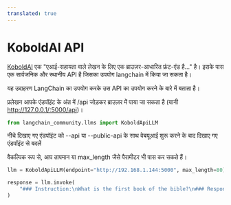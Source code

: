 ```yaml
---
translated: true
---
```


# KoboldAI API

[KoboldAI](https://github.com/KoboldAI/KoboldAI-Client) एक "एआई-सहायता वाले लेखन के लिए एक ब्राउज़र-आधारित फ्रंट-एंड है..." है। इसके पास एक सार्वजनिक और स्थानीय API है जिसका उपयोग langchain में किया जा सकता है।

यह उदाहरण LangChain का उपयोग करके उस API का उपयोग करने के बारे में बताता है।

प्रलेखन आपके एंडपॉइंट के अंत में /api जोड़कर ब्राउज़र में पाया जा सकता है (यानी http://127.0.0.1/:5000/api)।

```python
from langchain_community.llms import KoboldApiLLM
```

नीचे दिखाए गए एंडपॉइंट को --api या --public-api के साथ वेबयूआई शुरू करने के बाद दिखाए गए एंडपॉइंट से बदलें

वैकल्पिक रूप से, आप तापमान या max_length जैसे पैरामीटर भी पास कर सकते हैं।

```python
llm = KoboldApiLLM(endpoint="http://192.168.1.144:5000", max_length=80)
```

```python
response = llm.invoke(
    "### Instruction:\nWhat is the first book of the bible?\n### Response:"
)
```
